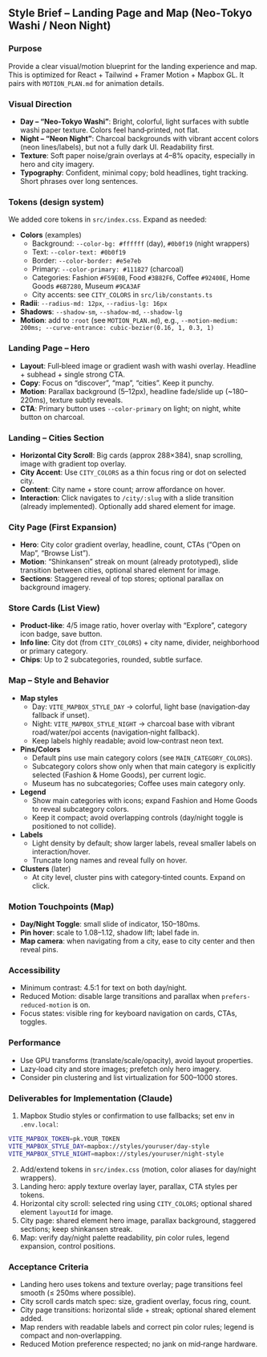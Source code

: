 ## Style Brief – Landing Page and Map (Neo‑Tokyo Washi / Neon Night)

### Purpose
Provide a clear visual/motion blueprint for the landing experience and map. This is optimized for React + Tailwind + Framer Motion + Mapbox GL. It pairs with `MOTION_PLAN.md` for animation details.

### Visual Direction
- **Day – “Neo‑Tokyo Washi”**: Bright, colorful, light surfaces with subtle washi paper texture. Colors feel hand‑printed, not flat.
- **Night – “Neon Night”**: Charcoal backgrounds with vibrant accent colors (neon lines/labels), but not a fully dark UI. Readability first.
- **Texture**: Soft paper noise/grain overlays at 4–8% opacity, especially in hero and city imagery.
- **Typography**: Confident, minimal copy; bold headlines, tight tracking. Short phrases over long sentences.

### Tokens (design system)
We added core tokens in `src/index.css`. Expand as needed:
- **Colors** (examples)
  - Background: `--color-bg: #ffffff` (day), `#0b0f19` (night wrappers)
  - Text: `--color-text: #0b0f19`
  - Border: `--color-border: #e5e7eb`
  - Primary: `--color-primary: #111827` (charcoal)
  - Categories: Fashion `#F59E0B`, Food `#3B82F6`, Coffee `#92400E`, Home Goods `#6B7280`, Museum `#9CA3AF`
  - City accents: see `CITY_COLORS` in `src/lib/constants.ts`
- **Radii**: `--radius-md: 12px`, `--radius-lg: 16px`
- **Shadows**: `--shadow-sm`, `--shadow-md`, `--shadow-lg`
- **Motion**: add to `:root` (see `MOTION_PLAN.md`), e.g., `--motion-medium: 200ms; --curve-entrance: cubic-bezier(0.16, 1, 0.3, 1)`

### Landing Page – Hero
- **Layout**: Full‑bleed image or gradient wash with washi overlay. Headline + subhead + single strong CTA.
- **Copy**: Focus on “discover”, “map”, “cities”. Keep it punchy.
- **Motion**: Parallax background (5–12px), headline fade/slide up (~180–220ms), texture subtly reveals.
- **CTA**: Primary button uses `--color-primary` on light; on night, white button on charcoal.

### Landing – Cities Section
- **Horizontal City Scroll**: Big cards (approx 288×384), snap scrolling, image with gradient top overlay.
- **City Accent**: Use `CITY_COLORS` as a thin focus ring or dot on selected city.
- **Content**: City name + store count; arrow affordance on hover.
- **Interaction**: Click navigates to `/city/:slug` with a slide transition (already implemented). Optionally add shared element for image.

### City Page (First Expansion)
- **Hero**: City color gradient overlay, headline, count, CTAs (“Open on Map”, “Browse List”).
- **Motion**: “Shinkansen” streak on mount (already prototyped), slide transition between cities, optional shared element for image.
- **Sections**: Staggered reveal of top stores; optional parallax on background imagery.

### Store Cards (List View)
- **Product‑like**: 4/5 image ratio, hover overlay with “Explore”, category icon badge, save button.
- **Info line**: City dot (from `CITY_COLORS`) + city name, divider, neighborhood or primary category.
- **Chips**: Up to 2 subcategories, rounded, subtle surface.

### Map – Style and Behavior
- **Map styles**
  - Day: `VITE_MAPBOX_STYLE_DAY` → colorful, light base (navigation‑day fallback if unset).
  - Night: `VITE_MAPBOX_STYLE_NIGHT` → charcoal base with vibrant road/water/poi accents (navigation‑night fallback).
  - Keep labels highly readable; avoid low‑contrast neon text.
- **Pins/Colors**
  - Default pins use main category colors (see `MAIN_CATEGORY_COLORS`).
  - Subcategory colors show only when that main category is explicitly selected (Fashion & Home Goods), per current logic.
  - Museum has no subcategories; Coffee uses main category only.
- **Legend**
  - Show main categories with icons; expand Fashion and Home Goods to reveal subcategory colors.
  - Keep it compact; avoid overlapping controls (day/night toggle is positioned to not collide).
- **Labels**
  - Light density by default; show larger labels, reveal smaller labels on interaction/hover.
  - Truncate long names and reveal fully on hover.
- **Clusters** (later)
  - At city level, cluster pins with category‑tinted counts. Expand on click.

### Motion Touchpoints (Map)
- **Day/Night Toggle**: small slide of indicator, 150–180ms.
- **Pin hover**: scale to 1.08–1.12, shadow lift; label fade in.
- **Map camera**: when navigating from a city, ease to city center and then reveal pins.

### Accessibility
- Minimum contrast: 4.5:1 for text on both day/night.
- Reduced Motion: disable large transitions and parallax when `prefers-reduced-motion` is on.
- Focus states: visible ring for keyboard navigation on cards, CTAs, toggles.

### Performance
- Use GPU transforms (translate/scale/opacity), avoid layout properties.
- Lazy‑load city and store images; prefetch only hero imagery.
- Consider pin clustering and list virtualization for 500–1000 stores.

### Deliverables for Implementation (Claude)
1) Mapbox Studio styles or confirmation to use fallbacks; set env in `.env.local`:
```bash
VITE_MAPBOX_TOKEN=pk.YOUR_TOKEN
VITE_MAPBOX_STYLE_DAY=mapbox://styles/youruser/day-style
VITE_MAPBOX_STYLE_NIGHT=mapbox://styles/youruser/night-style
```
2) Add/extend tokens in `src/index.css` (motion, color aliases for day/night wrappers).
3) Landing hero: apply texture overlay layer, parallax, CTA styles per tokens.
4) Horizontal city scroll: selected ring using `CITY_COLORS`; optional shared element `layoutId` for image.
5) City page: shared element hero image, parallax background, staggered sections; keep shinkansen streak.
6) Map: verify day/night palette readability, pin color rules, legend expansion, control positions.

### Acceptance Criteria
- Landing hero uses tokens and texture overlay; page transitions feel smooth (≤ 250ms where possible).
- City scroll cards match spec: size, gradient overlay, focus ring, count.
- City page transitions: horizontal slide + streak; optional shared element added.
- Map renders with readable labels and correct pin color rules; legend is compact and non‑overlapping.
- Reduced Motion preference respected; no jank on mid‑range hardware.







